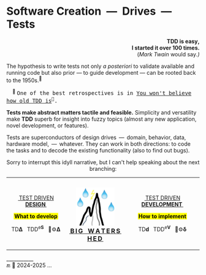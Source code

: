 # Software Creation &nbsp;&mdash;&nbsp; Drives &nbsp;&mdash;&nbsp; Tests

<p dir="rtl"><b>,TDD is easy<br />.I started it over 100 times</b><br /><i>(.Mark Twain</i> would say)</p>

The hypothesis to write tests not only _a posteriori_ to validate available and running code but also prior &mdash; to guide development &mdash; can be rooted back to the 1950s.<sup>👴</sup>

&nbsp; &nbsp; <sup>👴</sup> <samp>One of the best retrospectives is in [You won't believe how old TDD is](https://arialdomartini.wordpress.com/2012/07/20/you-wont-believe-how-old-tdd-is/)<sup>🔗</sup>.</samp>

**Tests make abstract matters tactile and feasible.** Simplicity and versatility make **TDD** superb for insight into fuzzy topics (almost any new application, novel development, or features). 

Tests are superconductors of design drives &thinsp;&mdash;&thinsp; domain, behavior, data, hardware model, &thinsp;&mdash;&thinsp; whatever. 
They can work in both directions: to code the tasks and to decode the existing functionality (also to find out bugs).

<p align="center">Sorry to interrupt this idyll narrative, but I can't help speaking about the next branching:</p>

<table align="center"><tr><td>
  <p align="center"><ins>&thinsp;TEST DRIVEN <b>DESIGN</b>&thinsp;</ins></p>
   <p align="center"><mark><b>&thinsp;What to develop&thinsp;</b></mark></p>
  <p align="center">TD<b>Δ</b>&nbsp;&nbsp;&nbsp;TDD<sup>e<b>S</b></sup>&nbsp;&nbsp;&nbsp;🧪⚙️<b>Δ</b></p>
</td><td><h3 align="center">
  <a href="README+/TDD-Watershed/README.md"><picture><img width="100px" alt="&nbsp;Tests drive watershed" src="../../../_rsc/_img/_nav/TddWatershed-thumb250px.jpg" /></picture><br />
    <ins>&thinsp;B&thinsp;I&thinsp;G&nbsp;&nbsp;&nbsp;W&thinsp;A&thinsp;T&thinsp;E&thinsp;R&thinsp;S&thinsp;H&thinsp;E&thinsp;D&thinsp;</b></ins></a>
</h3>
  </td><td>
  <p align="center"><ins>&thinsp;TEST DRIVEN <b>DEVELOPMENT</b>&thinsp;</ins></p>
    <p align="center"><mark><b>&thinsp;How to implement&thinsp;</b></mark></p>
  <p align="center">TD<b>d</b>&nbsp;&nbsp;&nbsp;TDD<sup>e<b>V</b></sup>&nbsp;&nbsp;&nbsp;🧪⚙️<b>δ</b></p>
  </td></tr></table>



\___________\
🔚 🌙 2024-2025 ...
